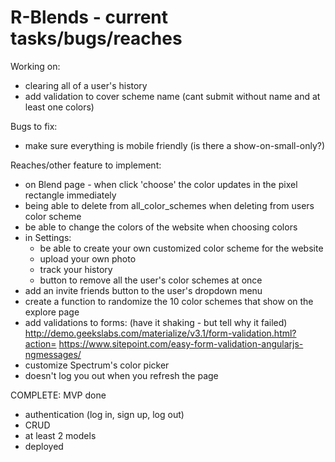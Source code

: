 # R-Blends - current tasks/bugs/reaches

Working on:
- clearing all of a user's history
- add validation to cover scheme name (cant submit without name and at least one colors)

Bugs to fix:
- make sure everything is mobile friendly (is there a show-on-small-only?)

Reaches/other feature to implement:
- on Blend page - when click 'choose' the color updates in the pixel rectangle immediately
- being able to delete from all_color_schemes when deleting from users color scheme
- be able to change the colors of the website when choosing colors
- in Settings:
  - be able to create your own customized color scheme for the website
  - upload your own photo
  - track your history
  - button to remove all the user's color schemes at once
- add an invite friends button to the user's dropdown menu
- create a function to randomize the 10 color schemes that show on the explore page
- add validations to forms: (have it shaking - but tell why it failed) http://demo.geekslabs.com/materialize/v3.1/form-validation.html?action=
https://www.sitepoint.com/easy-form-validation-angularjs-ngmessages/
- customize Spectrum's color picker
- doesn't log you out when you refresh the page

COMPLETE: MVP done
- authentication (log in, sign up, log out)
- CRUD
- at least 2 models
- deployed
